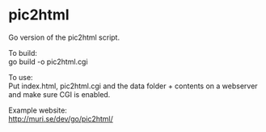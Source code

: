pic2html
========

Go version of the pic2html script.

To build:  
go build -o pic2html.cgi

To use:  
Put index.html, pic2html.cgi and the data folder + contents on a webserver and make sure CGI is enabled.

Example website:  
http://muri.se/dev/go/pic2html/
